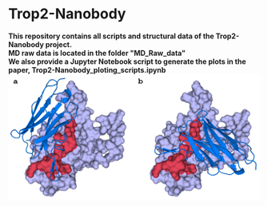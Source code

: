 # Trop2-Nanobody
 **This repository contains all scripts and structural data of the Trop2-Nanobody project.**<br>
 **MD raw data is located in the folder "MD_Raw_data"**<br>
 **We also provide a Jupyter Notebook script to generate the plots in the paper, Trop2-Nanobody_ploting_scripts.ipynb**
![Project](https://github.com/zeysun/Trop2-Nanobody/blob/main/Binding_pose_illustration.png)
